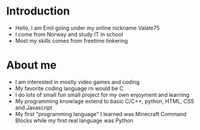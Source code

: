 # Introduction
- Hello, I am Emil going under my online nickname Valate75
- I come from Norway and study IT in school
- Most my skills comes from freetime tinkering
# About me
- I am interested in mostly video games and coding
- My favorite coding language rn would be C
- I do lots of small fun small project for my own enjoyment and learning
- My programming knowlage extend to basic C/C++, python, HTML, CSS and Javascript
- My first "programming language" I learned was Minecraft Command Blocks while my first real language was Python
